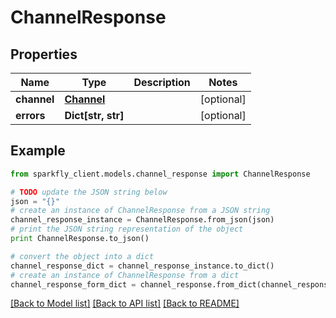 # ChannelResponse


## Properties
Name | Type | Description | Notes
------------ | ------------- | ------------- | -------------
**channel** | [**Channel**](Channel.md) |  | [optional] 
**errors** | **Dict[str, str]** |  | [optional] 

## Example

```python
from sparkfly_client.models.channel_response import ChannelResponse

# TODO update the JSON string below
json = "{}"
# create an instance of ChannelResponse from a JSON string
channel_response_instance = ChannelResponse.from_json(json)
# print the JSON string representation of the object
print ChannelResponse.to_json()

# convert the object into a dict
channel_response_dict = channel_response_instance.to_dict()
# create an instance of ChannelResponse from a dict
channel_response_form_dict = channel_response.from_dict(channel_response_dict)
```
[[Back to Model list]](../README.md#documentation-for-models) [[Back to API list]](../README.md#documentation-for-api-endpoints) [[Back to README]](../README.md)


